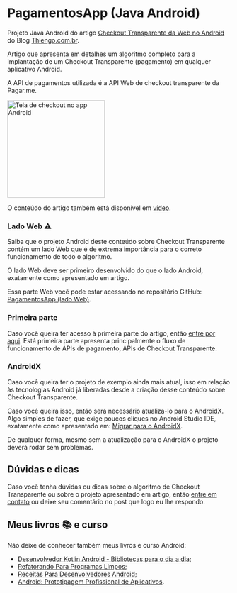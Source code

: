 # PagamentosApp (Java Android)

Projeto Java Android do artigo [Checkout Transparente da Web no Android](https://www.thiengo.com.br/checkout-transparente-da-web-no-android#title-3) do Blog [Thiengo.com.br](https://www.thiengo.com.br).

Artigo que apresenta em detalhes um algoritmo completo para a implantação de um Checkout Transparente (pagamento) em qualquer aplicativo Android.

A API de pagamentos utilizada é a API Web de checkout transparente da Pagar.me.

<img src="https://www.thiengo.com.br/img/post/normal/gttk3d25pg267jeuiqroj0epo1f3153fc0fdeab6eed811799857777c7e.jpg" width="220" alt="Tela de checkout no app Android">

O conteúdo do artigo também está disponível em [vídeo](https://www.thiengo.com.br/checkout-transparente-da-web-no-android#title-4).

### Lado Web ⚠

Saiba que o projeto Android deste conteúdo sobre Checkout Transparente contém um lado Web que é de extrema importância para o correto funcionamento de todo o algoritmo.

O lado Web deve ser primeiro desenvolvido do que o lado Android, exatamente como apresentado em artigo.

Essa parte Web você pode estar acessando no repositório GitHub: [PagamentosApp (lado Web)](https://github.com/viniciusthiengo/PagamentosAPP-web-version).

### Primeira parte

Caso você queira ter acesso à primeira parte do artigo, então [entre por aqui](https://www.thiengo.com.br/checkout-transparente-da-web-no-android#title-1). Está primeira parte apresenta principalmente o fluxo de funcionamento de APIs de pagamento, APIs de Checkout Transparente.

### AndroidX

Caso você queira ter o projeto de exemplo ainda mais atual, isso em relação às tecnologias Android já liberadas desde a criação desse conteúdo sobre Checkout Transparente.

Caso você queira isso, então será necessário atualiza-lo para o AndroidX. Algo simples de fazer, que exige poucos cliques no Android Studio IDE, exatamente como apresentado em: [Migrar para o AndroidX](https://developer.android.com/jetpack/androidx/migrate?hl=pt-br).

De qualquer forma, mesmo sem a atualização para o AndroidX o projeto deverá rodar sem problemas.

## Dúvidas e dicas

Caso você tenha dúvidas ou dicas sobre o algoritmo de Checkout Transparente ou sobre o projeto apresentado em artigo, então [entre em contato](https://www.thiengo.com.br/contato) ou deixe seu comentário no post que logo eu lhe respondo.

## Meus livros 📚 e curso

Não deixe de conhecer também meus livros e curso Android:

- [Desenvolvedor Kotlin Android - Bibliotecas para o dia a dia](https://www.thiengo.com.br/livro-desenvolvedor-kotlin-android);
- [Refatorando Para Programas Limpos](https://www.thiengo.com.br/livro-refatorando-para-programas-limpos);
- [Receitas Para Desenvolvedores Android](https://www.thiengo.com.br/livro-receitas-para-desenvolvedores-android);
- [Android: Prototipagem Profissional de Aplicativos](https://www.udemy.com/course/android-prototipagem-profissional-de-aplicativos/?locale=pt_BR&persist_locale=).
